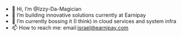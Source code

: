- 👋 Hi, I’m @Izzy-Da-Magician
- 👀 I’m building innovative solutions currently at Earnipay
- 🌱 I’m currently bossing it (I think) in cloud services and system infra
- 📫 How to reach me: email:israel@earnipay.com

<!---
Izzy-Da-Magician/Izzy-Da-Magician is a ✨ special ✨ repository because its `README.md` (this file) appears on your GitHub profile.
You can click the Preview link to take a look at your changes.
--->
